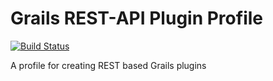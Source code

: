 # Grails REST-API Plugin Profile

[![Build Status](https://travis-ci.org/grails-profiles/rest-api-plugin.svg?branch=master)](https://travis-ci.org/grails-profiles/rest-api-plugin)

A profile for creating REST based Grails plugins
